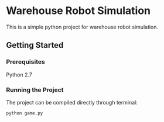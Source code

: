 # Warehouse Robot Simulation

This is a simple python project for warehouse robot simulation.

## Getting Started

### Prerequisites
Python 2.7

### Running the Project
The project can be compiled directly through terminal:
```
python game.py
```
